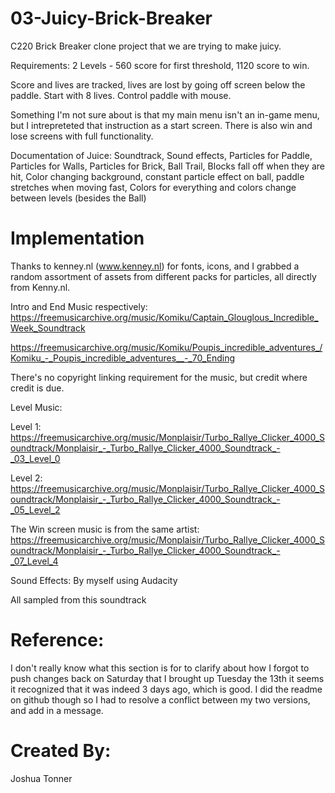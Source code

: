 # 03-Juicy-Brick-Breaker
C220 Brick Breaker clone project that we are trying to make juicy.

Requirements: 2 Levels - 560 score for first threshold, 1120 score to win.

Score and lives are tracked, lives are lost by going off screen below the paddle. Start with 8 lives. Control paddle with mouse.

Something I'm not sure about is that my main menu isn't an in-game menu, but I intrepreteted that instruction as a start screen. There is also win and lose screens with full functionality.

Documentation of Juice: Soundtrack, Sound effects, Particles for Paddle, Particles for Walls, Particles for Brick, Ball Trail, Blocks fall off when they are hit, Color changing background, constant particle effect on ball, paddle stretches when moving fast, Colors for everything and colors change between levels (besides the Ball)

# Implementation
Thanks to kenney.nl (www.kenney.nl) for fonts, icons, and I grabbed a random assortment of assets from different packs for particles, all directly from Kenny.nl.

Intro and End Music respectively:
https://freemusicarchive.org/music/Komiku/Captain_Glouglous_Incredible_Week_Soundtrack

https://freemusicarchive.org/music/Komiku/Poupis_incredible_adventures_/Komiku_-_Poupis_incredible_adventures__-_70_Ending

There's no copyright linking requirement for the music, but credit where credit is due.

Level Music:

Level 1: https://freemusicarchive.org/music/Monplaisir/Turbo_Rallye_Clicker_4000_Soundtrack/Monplaisir_-_Turbo_Rallye_Clicker_4000_Soundtrack_-_03_Level_0

Level 2: https://freemusicarchive.org/music/Monplaisir/Turbo_Rallye_Clicker_4000_Soundtrack/Monplaisir_-_Turbo_Rallye_Clicker_4000_Soundtrack_-_05_Level_2

The Win screen music is from the same artist: https://freemusicarchive.org/music/Monplaisir/Turbo_Rallye_Clicker_4000_Soundtrack/Monplaisir_-_Turbo_Rallye_Clicker_4000_Soundtrack_-_07_Level_4

Sound Effects:
By myself using Audacity

All sampled from this soundtrack

# Reference:

I don't really know what this section is for to clarify about how I forgot to push changes back on Saturday that I brought up Tuesday the 13th it seems it recognized that it was indeed 3 days ago, which is good. I did the readme on github though so I had to resolve a conflict between my two versions, and add in a message.


# Created By:
Joshua Tonner

